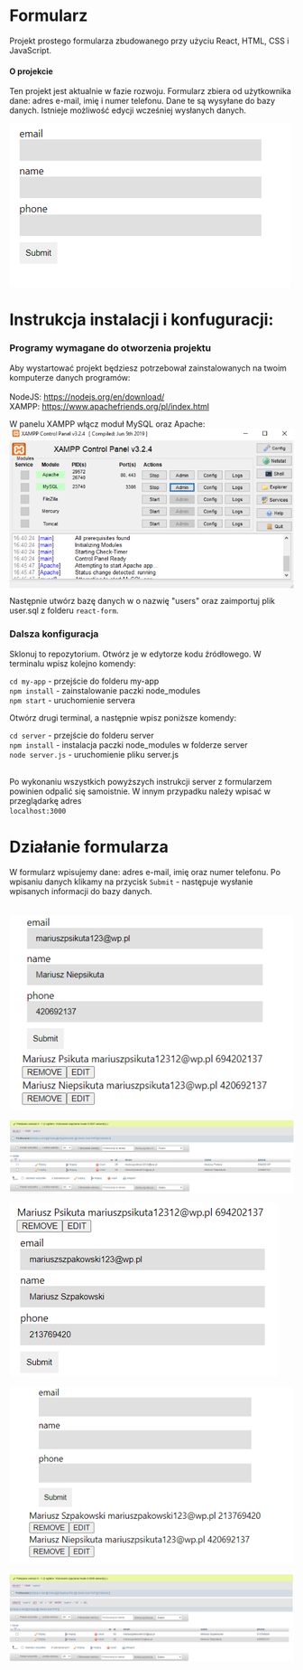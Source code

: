 # Formularz

Projekt prostego formularza zbudowanego przy użyciu React, HTML, CSS i JavaScript.

#### O projekcie

Ten projekt jest aktualnie w fazie rozwoju. Formularz zbiera od użytkownika dane: adres e-mail, imię i numer telefonu. Dane te są wysyłane do bazy danych. Istnieje możliwość edycji wcześniej wysłanych danych. <br>

<img src="image8.png" align="center" alt="zdjęcie podklądowe formularza" /> <br>

# Instrukcja instalacji i konfuguracji:

### Programy wymagane do otworzenia projektu
Aby wystartować projekt będziesz potrzebował zainstalowanych na twoim komputerze danych programów: <br><br>
NodeJS:  <a href="https://nodejs.org/en/download/">https://nodejs.org/en/download/</a> <br>
XAMPP:  <a href="https://www.apachefriends.org/pl/index.html">https://www.apachefriends.org/pl/index.html</a> <br>

W panelu XAMPP włącz moduł MySQL oraz Apache:<br>
<img src="image2.png" align="center" alt="zdjęcie podklądowe panelu XAMPP"><br>

Następnie utwórz bazę danych w o nazwię "users" oraz zaimportuj plik user.sql z folderu `react-form`.

### Dalsza konfiguracja
Sklonuj to repozytorium. Otwórz je w edytorze kodu źródłowego. W terminalu wpisz kolejno komendy:

`cd my-app` - przejście do folderu my-app <br>
`npm install` - zainstalowanie paczki node_modules <br>
`npm start` - uruchomienie servera<br>

Otwórz drugi terminal, a następnie wpisz poniższe komendy:

`cd server` - przejście do folderu server<br>
`npm install` - instalacja paczki node_modules w folderze server<br> 
`node server.js` - uruchomienie pliku server.js <br><br>

Po wykonaniu wszystkich powyższych instrukcji server z formularzem powinien odpalić się samoistnie. W innym przypadku należy wpisać w przeglądarkę adres <br>`localhost:3000`<br>

# Działanie formularza

W formularz wpisujemy dane: adres e-mail, imię oraz numer telefonu. Po wpisaniu danych klikamy na przycisk `Submit` - następuje wysłanie wpisanych informacji do bazy danych. <br><br>
<br><img src="image3.png" align="center"/> <br>
<br><img src="image4.png" align="center"/> <br>
<br><img src="image5.png" align="center"/> <br>
<br><img src="image6.png" align="center"/> <br>
<br><img src="image7.png" align="center"/> <br>
